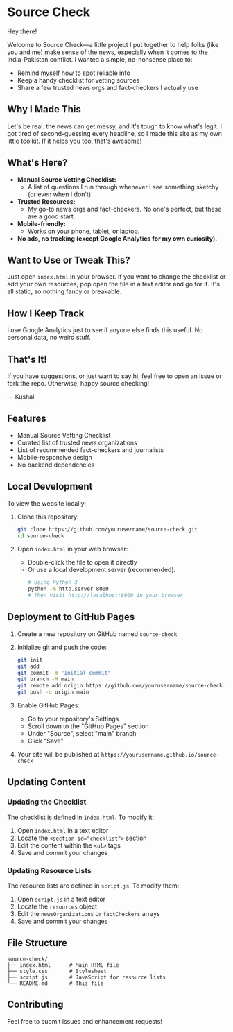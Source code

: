 # Source Check

Hey there!

Welcome to Source Check—a little project I put together to help folks (like you and me) make sense of the news, especially when it comes to the India-Pakistan conflict. I wanted a simple, no-nonsense place to:

- Remind myself how to spot reliable info
- Keep a handy checklist for vetting sources
- Share a few trusted news orgs and fact-checkers I actually use

## Why I Made This

Let's be real: the news can get messy, and it's tough to know what's legit. I got tired of second-guessing every headline, so I made this site as my own little toolkit. If it helps you too, that's awesome!

## What's Here?

- **Manual Source Vetting Checklist:**
  - A list of questions I run through whenever I see something sketchy (or even when I don't).
- **Trusted Resources:**
  - My go-to news orgs and fact-checkers. No one's perfect, but these are a good start.
- **Mobile-friendly:**
  - Works on your phone, tablet, or laptop.
- **No ads, no tracking (except Google Analytics for my own curiosity).**

## Want to Use or Tweak This?

Just open `index.html` in your browser. If you want to change the checklist or add your own resources, pop open the file in a text editor and go for it. It's all static, so nothing fancy or breakable.

## How I Keep Track

I use Google Analytics just to see if anyone else finds this useful. No personal data, no weird stuff.

## That's It!

If you have suggestions, or just want to say hi, feel free to open an issue or fork the repo. Otherwise, happy source checking!

— Kushal

## Features

- Manual Source Vetting Checklist
- Curated list of trusted news organizations
- List of recommended fact-checkers and journalists
- Mobile-responsive design
- No backend dependencies

## Local Development

To view the website locally:

1. Clone this repository:
   ```bash
   git clone https://github.com/yourusername/source-check.git
   cd source-check
   ```

2. Open `index.html` in your web browser:
   - Double-click the file to open it directly
   - Or use a local development server (recommended):
     ```bash
     # Using Python 3
     python -m http.server 8000
     # Then visit http://localhost:8000 in your browser
     ```

## Deployment to GitHub Pages

1. Create a new repository on GitHub named `source-check`

2. Initialize git and push the code:
   ```bash
   git init
   git add .
   git commit -m "Initial commit"
   git branch -M main
   git remote add origin https://github.com/yourusername/source-check.git
   git push -u origin main
   ```

3. Enable GitHub Pages:
   - Go to your repository's Settings
   - Scroll down to the "GitHub Pages" section
   - Under "Source", select "main" branch
   - Click "Save"

4. Your site will be published at `https://yourusername.github.io/source-check`

## Updating Content

### Updating the Checklist

The checklist is defined in `index.html`. To modify it:

1. Open `index.html` in a text editor
2. Locate the `<section id="checklist">` section
3. Edit the content within the `<ul>` tags
4. Save and commit your changes

### Updating Resource Lists

The resource lists are defined in `script.js`. To modify them:

1. Open `script.js` in a text editor
2. Locate the `resources` object
3. Edit the `newsOrganizations` or `factCheckers` arrays
4. Save and commit your changes

## File Structure

```
source-check/
├── index.html      # Main HTML file
├── style.css       # Stylesheet
├── script.js       # JavaScript for resource lists
└── README.md       # This file
```

## Contributing

Feel free to submit issues and enhancement requests! 